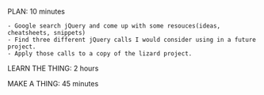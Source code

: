 PLAN: 10 minutes

	- Google search jQuery and come up with some resouces(ideas, cheatsheets, snippets)
	- Find three different jQuery calls I would consider using in a future project. 
	- Apply those calls to a copy of the lizard project.

LEARN THE THING: 2 hours

MAKE A THING: 45 minutes